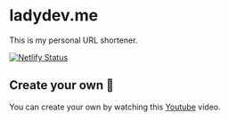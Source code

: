 # ladydev.me 

This is my personal URL shortener. 

[![Netlify Status](https://api.netlify.com/api/v1/badges/a045ec25-1822-49b1-8179-d9144e4a013f/deploy-status)](https://app.netlify.com/sites/sage-kulfi-adc7c1/deploys)

## Create your own 🚀

You can create your own by watching this [Youtube](https://www.youtube.com/watch?v=HL6paXyx6hM&list=PLV5CVI1eNcJgCrPH_e6d57KRUTiDZgs0u) video.
